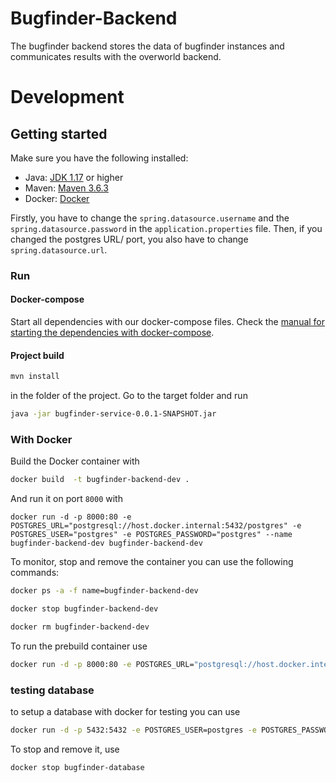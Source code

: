 # Bugfinder-Backend

The bugfinder backend stores the data of bugfinder instances and communicates results with the overworld backend.

# Development

## Getting started

Make sure you have the following installed:

- Java: [JDK 1.17](https://www.oracle.com/java/technologies/javase/jdk17-archive-downloads.html) or higher
- Maven: [Maven 3.6.3](https://maven.apache.org/download.cgi)
- Docker: [Docker](https://www.docker.com/)

Firstly, you have to change the `spring.datasource.username` and the `spring.datasource.password` in the `application.properties` file.
Then, if you changed the postgres URL/ port, you also have to change `spring.datasource.url`.

### Run

#### Docker-compose

Start all dependencies with our docker-compose files.
Check the [manual for starting the dependencies with docker-compose](https://github.com/Gamify-IT/docs/blob/main/dev-manuals/languages/docker/docker-compose.md).

#### Project build

```sh
mvn install
```

in the folder of the project.
Go to the target folder and run

```sh
java -jar bugfinder-service-0.0.1-SNAPSHOT.jar
```

### With Docker

Build the Docker container with

```sh
docker build  -t bugfinder-backend-dev .
```

And run it on port `8000` with

```
docker run -d -p 8000:80 -e POSTGRES_URL="postgresql://host.docker.internal:5432/postgres" -e POSTGRES_USER="postgres" -e POSTGRES_PASSWORD="postgres" --name bugfinder-backend-dev bugfinder-backend-dev
```

To monitor, stop and remove the container you can use the following commands:

```sh
docker ps -a -f name=bugfinder-backend-dev
```

```sh
docker stop bugfinder-backend-dev
```

```sh
docker rm bugfinder-backend-dev
```

To run the prebuild container use

```sh
docker run -d -p 8000:80 -e POSTGRES_URL="postgresql://host.docker.internal:5432/postgres" -e POSTGRES_USER="postgres" -e POSTGRES_PASSWORD="postgres" --name bugfinder-backend ghcr.io/gamify-it/bugfinder-backend:latest
```

### testing database

to setup a database with docker for testing you can use

```sh
docker run -d -p 5432:5432 -e POSTGRES_USER=postgres -e POSTGRES_PASSWORD=postgres -e POSTGRES_DB=postgres  --rm --name bugfinder-database postgres
```

To stop and remove it, use

```sh
docker stop bugfinder-database
```